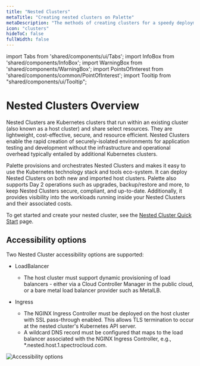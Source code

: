 ```yaml
---
title: "Nested Clusters"
metaTitle: "Creating nested clusters on Palette"
metaDescription: "The methods of creating clusters for a speedy deployment on any CSP"
icon: "clusters"
hideToC: false
fullWidth: false
---
```


import Tabs from 'shared/components/ui/Tabs';
import InfoBox from 'shared/components/InfoBox';
import WarningBox from 'shared/components/WarningBox';
import PointsOfInterest from 'shared/components/common/PointOfInterest';
import Tooltip from "shared/components/ui/Tooltip";


# Nested Clusters Overview

Nested Clusters are Kubernetes clusters that run within an existing cluster (also known as a host cluster) and share select resources. They are lightweight, cost-effective, secure, and resource efficient. Nested Clusters enable the rapid creation of securely-isolated environments for application testing and development without the infrastructure and operational overhead typically entailed by additional Kubernetes clusters.

Palette provisions and orchestrates Nested Clusters and makes it easy to use the Kubernetes technology stack and tools eco-system. It can deploy Nested Clusters on both new and imported host clusters. Palette also supports Day 2 operations such as upgrades, backup/restore and more, to keep Nested Clusters secure, compliant, and up-to-date. Additionally, it provides visibility into the workloads running inside your Nested Clusters and their associated costs.

To get started and create your nested cluster, see the [Nested Cluster Quick Start](/cluster-quickstart) page.


## Accessibility options 

Two Nested Cluster accessibility options are supported:
- LoadBalancer
  - The host cluster must support dynamic provisioning of load balancers - either via a Cloud Controller Manager in the public cloud, or a bare metal load balancer provider such as MetalLB.

- Ingress
  - The NGINX Ingress Controller must be deployed on the host cluster with SSL pass-through enabled. This allows TLS termination to occur at the nested cluster's Kubernetes API server.
  - A wildcard DNS record must be configured that maps to the load balancer associated with the NGINX Ingress Controller, e.g., *.nested.host.1.spectrocloud.com.

![Accessibility options](/accessibility-options.png)

<br />



